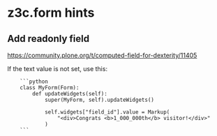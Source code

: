 # z3c.form hints

## Add readonly field
https://community.plone.org/t/computed-field-for-dexterity/11405

If the text value is not set, use this:

        ```python
        class MyForm(Form):
            def updateWidgets(self):
                super(MyForm, self).updateWidgets()
        
                self.widgets["field_id"].value = Markup(
                    "<div>Congrats <b>1_000_000th</b> visitor!</div>"
                )
        ```

